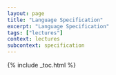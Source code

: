 ```yaml
---
layout: page
title: "Language Specification"
excerpt: "Language Specification"
tags: ["lectures"]
context: lectures
subcontext: specification
---
```


{% include _toc.html %}

